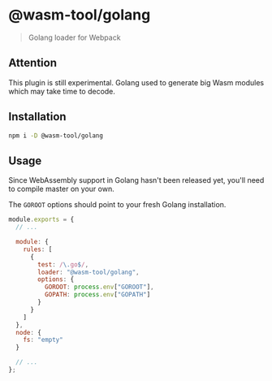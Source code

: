 # @wasm-tool/golang

> Golang loader for Webpack

## Attention

This plugin is still experimental. Golang used to generate big Wasm modules which may take time to decode.

## Installation

```sh
npm i -D @wasm-tool/golang
```

## Usage

Since WebAssembly support in Golang hasn't been released yet, you'll need to compile master on your own.

The `GOROOT` options should point to your fresh Golang installation.

```js
module.exports = {
  // ...

  module: {
    rules: [
      {
        test: /\.go$/,
        loader: "@wasm-tool/golang",
        options: {
          GOROOT: process.env["GOROOT"],
          GOPATH: process.env["GOPATH"]
        }
      }
    ]
  },
  node: {
    fs: "empty"
  }

  // ...
};
```
